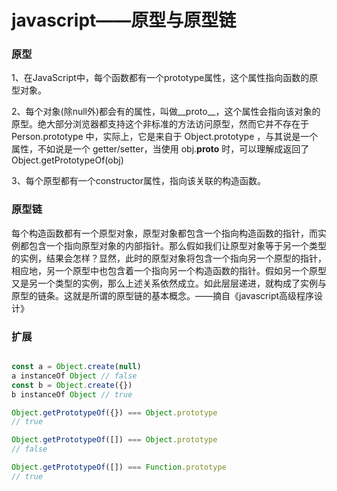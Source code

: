 # javascript——原型与原型链
### 原型

1、在JavaScript中，每个函数都有一个prototype属性，这个属性指向函数的原型对象。

2、每个对象(除null外)都会有的属性，叫做__proto__，这个属性会指向该对象的原型。绝大部分浏览器都支持这个非标准的方法访问原型，然而它并不存在于 Person.prototype 中，实际上，它是来自于 Object.prototype ，与其说是一个属性，不如说是一个 getter/setter，当使用 obj.__proto__ 时，可以理解成返回了 Object.getPrototypeOf(obj)

3、每个原型都有一个constructor属性，指向该关联的构造函数。


### 原型链

每个构造函数都有一个原型对象，原型对象都包含一个指向构造函数的指针，而实例都包含一个指向原型对象的内部指针。那么假如我们让原型对象等于另一个类型的实例，结果会怎样？显然，此时的原型对象将包含一个指向另一个原型的指针，相应地，另一个原型中也包含着一个指向另一个构造函数的指针。假如另一个原型又是另一个类型的实例，那么上述关系依然成立。如此层层递进，就构成了实例与原型的链条。这就是所谓的原型链的基本概念。——摘自《javascript高级程序设计》

### 扩展

```js

const a = Object.create(null) 
a instanceOf Object // false
const b = Object.create({})
b instanceOf Object // true

Object.getPrototypeOf({}) === Object.prototype 
// true

Object.getPrototypeOf([]) === Object.prototype
// false

Object.getPrototypeOf([]) === Function.prototype
// true

```